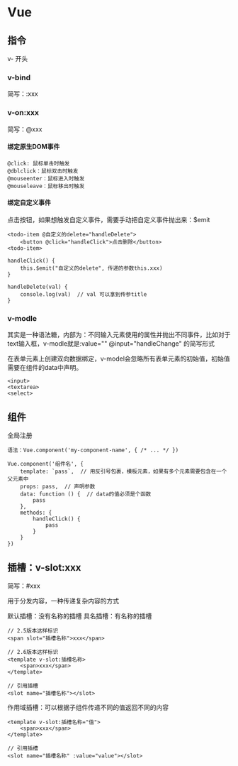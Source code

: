 # Vue

## 指令

v- 开头

### v-bind

简写：:xxx

### v-on:xxx

简写：@xxx

#### 绑定原生DOM事件

```text
@click: 鼠标单击时触发
@dblclick：鼠标双击时触发
@mouseenter：鼠标进入时触发
@mouseleave：鼠标移出时触发
```

#### 绑定自定义事件

点击按钮，如果想触发自定义事件，需要手动把自定义事件抛出来：$emit

```text
<todo-item @自定义的delete="handleDelete">
    <button @click="handleClick">点击删除</button>
<todo-item>

handleClick() {
    this.$emit("自定义的delete", 传递的参数this.xxx)
}

handleDelete(val) {
    console.log(val)  // val 可以拿到传参title
}
```

### v-modle

其实是一种语法糖，内部为：不同输入元素使用的属性并抛出不同事件，比如对于text输入框，v-modle就是:value="" @input="handleChange" 的简写形式

在表单元素上创建双向数据绑定，v-model会忽略所有表单元素的初始值，初始值需要在组件的data中声明。

```text
<input>
<textarea>
<select>
```

## 组件

全局注册

```text
语法：Vue.component('my-component-name', { /* ... */ })

Vue.component('组件名', {
    template: `pass`,  // 用反引号包裹，模板元素，如果有多个元素需要包含在一个父元素中
    props: pass,  // 声明参数
    data: function () {  // data的值必须是个函数
        pass
    },
    methods: {
        handleClick() {
            pass
        }
    }
})
```

## 插槽：v-slot:xxx

简写：#xxx

用于分发内容，一种传递复杂内容的方式

默认插槽：没有名称的插槽
具名插槽：有名称的插槽

```text
// 2.5版本这样标识
<span slot="插槽名称">xxx</span>

// 2.6版本这样标识
<template v-slot:插槽名称>
    <span>xxx</span>
</template>

// 引用插槽
<slot name="插槽名称"></slot>
```

作用域插槽：可以根据子组件传递不同的值返回不同的内容

```text
<template v-slot:插槽名称="值">
    <span>xxx</span>
</template>

// 引用插槽
<slot name="插槽名称" :value="value"></slot>
```
